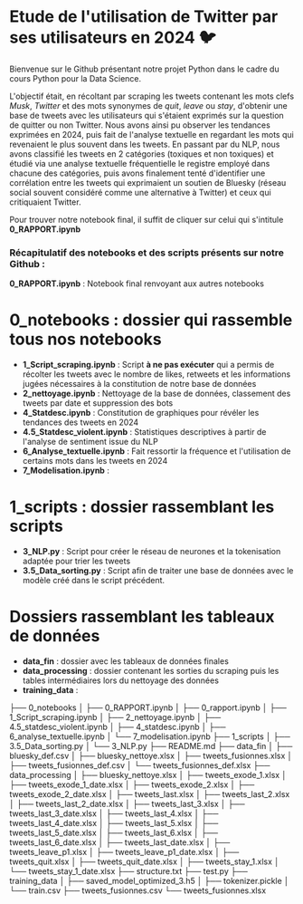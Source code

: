 # Etude de l'utilisation de Twitter par ses utilisateurs en 2024 :bird:

Bienvenue sur le Github présentant notre projet Python dans le cadre du cours Python pour la Data Science. 

L'objectif était, en récoltant par scraping les tweets contenant les mots clefs *Musk*, *Twitter* et des mots synonymes de *quit*, *leave* ou *stay*, d'obtenir une base de tweets avec les utilisateurs qui s'étaient exprimés sur la question de quitter ou non Twitter. Nous avons ainsi pu observer les tendances exprimées en 2024, puis fait de l'analyse textuelle en regardant les mots qui revenaient le plus souvent dans les tweets.
En passant par du NLP, nous avons classifié les tweets en 2 catégories (toxiques et non toxiques) et étudié via une analyse textuelle fréquentielle le registre employé dans chacune des catégories, puis avons finalement tenté d'identifier une corrélation entre les tweets qui exprimaient un soutien de Bluesky (réseau social souvent considéré comme une alternative à Twitter) et ceux qui critiquaient Twitter.

Pour trouver notre notebook final, il suffit de cliquer sur celui qui s'intitule **0_RAPPORT.ipynb** 



### Récapitulatif des notebooks et des scripts présents sur notre Github : 

__0_RAPPORT.ipynb__ : Notebook final renvoyant aux autres notebooks

# __0_notebooks__ : dossier qui rassemble tous nos notebooks
- __1_Script_scraping.ipynb__ : Script **à ne pas exécuter** qui a permis de récolter les tweets avec le nombre de likes, retweets et les informations jugées nécessaires à la constitution de notre base de données 
- __2_nettoyage.ipynb__ : Nettoyage de la base de données, classement des tweets par date et suppression des bots
- __4_Statdesc.ipynb__ : Constitution de graphiques pour révéler les tendances des tweets en 2024
- __4.5_Statdesc_violent.ipynb__ : Statistiques descriptives à partir de l'analyse de sentiment issue du NLP
- __6_Analyse_textuelle.ipynb__ : Fait ressortir la fréquence et l'utilisation de certains mots dans les tweets en 2024
- __7_Modelisation.ipynb__ : 

# __1_scripts__ : dossier rassemblant les scripts 
- __3_NLP.py__ : Script pour créer le réseau de neurones et la tokenisation adaptée pour trier les tweets
- __3.5_Data_sorting.py__ : Script afin de traiter une base de données avec le modèle créé dans le script précédent. 

# Dossiers rassemblant les tableaux de données
- __data_fin__ : dossier avec les tableaux de données finales
- __data_processing__ : dossier contenant les sorties du scraping puis les tables intermédiaires lors du nettoyage des données
- __training_data__ :


├── 0_notebooks
    │   ├── 0_RAPPORT.ipynb
    │   ├── 0_rapport.ipynb
    │   ├── 1_Script_scraping.ipynb
    │   ├── 2_nettoyage.ipynb
    │   ├── 4.5_statdesc_violent.ipynb
    │   ├── 4_statdesc.ipynb
    │   ├── 6_analyse_textuelle.ipynb
    │   └── 7_modelisation.ipynb
    ├── 1_scripts
    │   ├── 3.5_Data_sorting.py
    │   └── 3_NLP.py
    ├── README.md
    ├── data_fin
    │   ├── bluesky_def.csv
    │   ├── bluesky_nettoye.xlsx
    │   ├── tweets_fusionnes.xlsx
    │   ├── tweets_fusionnes_def.csv
    │   └── tweets_fusionnes_def.xlsx
    ├── data_processing
    │   ├── bluesky_nettoye.xlsx
    │   ├── tweets_exode_1.xlsx
    │   ├── tweets_exode_1_date.xlsx
    │   ├── tweets_exode_2.xlsx
    │   ├── tweets_exode_2_date.xlsx
    │   ├── tweets_last.xlsx
    │   ├── tweets_last_2.xlsx
    │   ├── tweets_last_2_date.xlsx
    │   ├── tweets_last_3.xlsx
    │   ├── tweets_last_3_date.xlsx
    │   ├── tweets_last_4.xlsx
    │   ├── tweets_last_4_date.xlsx
    │   ├── tweets_last_5.xlsx
    │   ├── tweets_last_5_date.xlsx
    │   ├── tweets_last_6.xlsx
    │   ├── tweets_last_6_date.xlsx
    │   ├── tweets_last_date.xlsx
    │   ├── tweets_leave_p1.xlsx
    │   ├── tweets_leave_p1_date.xlsx
    │   ├── tweets_quit.xlsx
    │   ├── tweets_quit_date.xlsx
    │   ├── tweets_stay_1.xlsx
    │   └── tweets_stay_1_date.xlsx
    ├── structure.txt
    ├── test.py
    ├── training_data
    │   ├── saved_model_optimized_3.h5
    │   ├── tokenizer.pickle
    │   └── train.csv
    ├── tweets_fusionnes.csv
    └── tweets_fusionnes.xlsx
